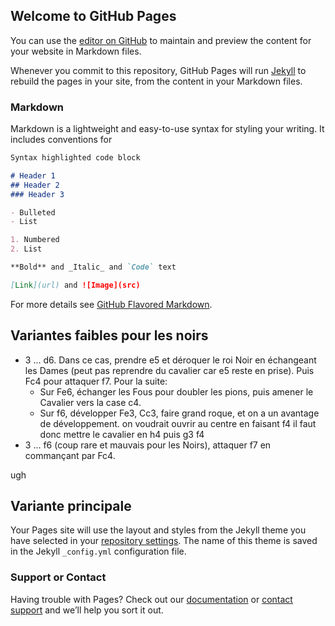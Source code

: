 <link rel="stylesheet" href="lib/style2.css">
<script src="lib/pgnv/pgnv.js"></script>

## Welcome to GitHub Pages

You can use the [editor on GitHub](https://github.com/prowal/chess/edit/gh-pages/index.md) to maintain and preview the content for your website in Markdown files.

Whenever you commit to this repository, GitHub Pages will run [Jekyll](https://jekyllrb.com/) to rebuild the pages in your site, from the content in your Markdown files.

### Markdown

Markdown is a lightweight and easy-to-use syntax for styling your writing. It includes conventions for

```markdown
Syntax highlighted code block

# Header 1
## Header 2
### Header 3

- Bulleted
- List

1. Numbered
2. List

**Bold** and _Italic_ and `Code` text

[Link](url) and ![Image](src)
```

For more details see [GitHub Flavored Markdown](https://guides.github.com/features/mastering-markdown/).

## Variantes faibles pour les noirs
- 3 ... d6. Dans ce cas, prendre e5 et déroquer le roi Noir en échangeant les Dames (peut pas reprendre du cavalier car e5 reste en prise). Puis Fc4 pour attaquer f7. Pour la suite:
    - Sur Fe6, échanger les Fous pour doubler les pions, puis amener le Cavalier vers la case c4.
    - Sur f6, développer Fe3, Cc3, faire grand roque, et on a un avantage de développement. on voudrait ouvrir au centre en faisant f4 il faut donc mettre le cavalier en h4 puis g3 f4
- 3 ... f6 (coup rare et mauvais pour les Noirs), attaquer f7 en commançant par Fc4.
<div id="board" style="width: 400px"></div>

<div id="home">ugh</div>


## Variante principale

Your Pages site will use the layout and styles from the Jekyll theme you have selected in your [repository settings](https://github.com/prowal/chess/settings). The name of this theme is saved in the Jekyll `_config.yml` configuration file.

### Support or Contact

Having trouble with Pages? Check out our [documentation](https://docs.github.com/categories/github-pages-basics/) or [contact support](https://support.github.com/contact) and we’ll help you sort it out.


<script>
  const $ = document.querySelector.bind(document);

  PGNV.pgnView('board',{ pgn: '1. e4 e5 2. Nf3 Nc6 3. d4 d6 (3... f6 4. Bc4) 4. dxe5 dxe5 5. Qxd8+ Kxd8 6. Bc4 f6 (6... Be6 7. Bxe6 fxe6 8. Be3) 7. Be3 Bd6 8. Nc3 a6 9. O-O-O *', pieceStyle: 'merida', locale:'fr', layout:'left' });
</script>